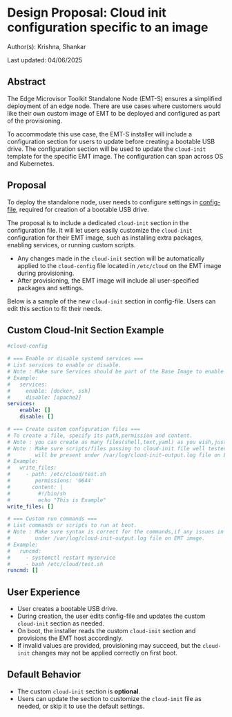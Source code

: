 # Design Proposal: Cloud init configuration specific to an image

Author(s): Krishna, Shankar

Last updated: 04/06/2025

## Abstract

The Edge Microvisor Toolkit Standalone Node (EMT-S) ensures a simplified deployment of an edge node.
There are use cases where customers would like their own custom image of EMT to be deployed and
configured as part of the provisioning.

To accommodate this use case, the EMT-S installer will include a configuration section for
users to update before creating a bootable USB drive. The configuration section will be used to update the
`cloud-init` template for the specific EMT image. The configuration can span across OS and Kubernetes.

## Proposal

To deploy the standalone node, user needs to configure settings in
[config-file](https://github.com/open-edge-platform/edge-microvisor-toolkit-standalone-node/blob/main/standalone-node/installation_scripts/config-file),
required for creation of a bootable USB drive.

The proposal is to include a dedicated `cloud-init` section in the configuration file. It will let users easily customize
the `cloud-init` configuration for their EMT image, such as installing extra packages, enabling services, or running custom
scripts.

- Any changes made in the `cloud-init` section will be automatically applied to the `cloud-config` file located in
    `/etc/cloud` on the EMT image during provisioning.
- After provisioning, the EMT image will include all user-specified packages and settings.

Below is a sample of the new `cloud-init` section in config-file. Users can edit this section to fit their needs.

## Custom Cloud-Init Section Example

```yaml
#cloud-config

# === Enable or disable systemd services ===
# List services to enable or disable.
# Note : Make sure Services should be part of the Base Image to enable or disable.
# Example:
#   services:
#     enable: [docker, ssh]
#     disable: [apache2]
services:
    enable: []
    disable: []

# === Create custom configuration files ===
# To create a file, specify its path,permission and content.
# Note : you can create as many files(shell,text,yaml) as you wish,just expand the write_files: with prefix -path for next file
# Note : Make sure scripts/files passing to cloud-init file well tested,if any issues in the script/file error messages
#        will be present under /var/log/cloud-init-output.log file on EMT image.
# Example:
#   write_files:
#     - path: /etc/cloud/test.sh
#        permissions: '0644'
#       content: |
#         #!/bin/sh
#         echo "This is Example"
write_files: []

# === Custom run commands ===
# List commands or scripts to run at boot.
# Note : Make sure syntax is correct for the commands,if any issues in commands error messages will be present
#        under /var/log/cloud-init-output.log file on EMT image.
# Example:
#   runcmd:
#     - systemctl restart myservice
#     - bash /etc/cloud/test.sh
runcmd: []

```

## User Experience

- User creates a bootable USB drive.
- During creation, the user edits config-file and updates the custom `cloud-init` section as needed.
- On boot, the installer reads the custom `cloud-init` section and provisions the EMT host accordingly.
- If invalid values are provided, provisioning may succeed, but the `cloud-init` changes may not be applied correctly on
  first boot.

## Default Behavior

- The custom `cloud-init` section is **optional**.
- Users can update the section to customize the `cloud-init` file as needed, or skip it to use the default settings.
